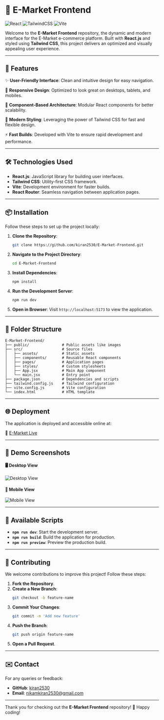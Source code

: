 # 🌟 E-Market Frontend

![React](https://img.shields.io/badge/React.js-v18-blue?logo=react) ![TailwindCSS](https://img.shields.io/badge/TailwindCSS-v3-blue?logo=tailwindcss) ![Vite](https://img.shields.io/badge/Vite-Fast%20Build-orange?logo=vite) 

Welcome to the **E-Market Frontend** repository, the dynamic and modern interface for the E-Market e-commerce platform. Built with **React.js** and styled using **Tailwind CSS**, this project delivers an optimized and visually appealing user experience. 

---

## 🚀 Features

✨ **User-Friendly Interface**: Clean and intuitive design for easy navigation.

📱 **Responsive Design**: Optimized to look great on desktops, tablets, and mobiles.

🧩 **Component-Based Architecture**: Modular React components for better scalability.

🎨 **Modern Styling**: Leveraging the power of Tailwind CSS for fast and flexible design.

⚡ **Fast Builds**: Developed with Vite to ensure rapid development and performance.

---

## 🛠️ Technologies Used

- **React.js**: JavaScript library for building user interfaces.
- **Tailwind CSS**: Utility-first CSS framework.
- **Vite**: Development environment for faster builds.
- **React Router**: Seamless navigation between application pages.

---

## 📦 Installation

Follow these steps to set up the project locally:

1. **Clone the Repository**:
   ```bash
   git clone https://github.com/kiran2530/E-Market-Frontend.git
   ```

2. **Navigate to the Project Directory**:
   ```bash
   cd E-Market-Frontend
   ```

3. **Install Dependencies**:
   ```bash
   npm install
   ```

4. **Run the Development Server**:
   ```bash
   npm run dev
   ```

5. **Open in Browser**:
   Visit `http://localhost:5173` to view the application.

---

## 📂 Folder Structure

```
E-Market-Frontend/
├── public/               # Public assets like images
├── src/                  # Source files
│   ├── assets/           # Static assets
│   ├── components/       # Reusable React components
│   ├── pages/            # Application pages
│   ├── styles/           # Custom stylesheets
│   ├── App.jsx           # Main App component
│   └── main.jsx          # Entry point
├── package.json          # Dependencies and scripts
├── tailwind.config.js    # Tailwind configuration
├── vite.config.js        # Vite configuration
└── index.html            # HTML template
```

---

## 🌐 Deployment

The application is deployed and accessible online at:

🔗 [E-Market Live](https://e-market-frontend.onrender.com/)

---

## 🎨 Demo Screenshots

#### 🖥️ Desktop View
![Desktop View](https://drive.google.com/file/d/1yjGb-KETp4wc2Hw07Gb7PDvYUdhMaZz1/view?usp=sharing)

#### 📱 Mobile View
![Mobile View](https://drive.google.com/file/d/1nzjtsR5NbKk5v68-mT-Msg8lmjVUYxXz/view?usp=sharing)

---

## 🔧 Available Scripts

- **`npm run dev`**: Start the development server.
- **`npm run build`**: Build the application for production.
- **`npm run preview`**: Preview the production build.

---

## 🤝 Contributing

We welcome contributions to improve this project! Follow these steps:

1. **Fork the Repository**.
2. **Create a New Branch**:
   ```bash
   git checkout -b feature-name
   ```
3. **Commit Your Changes**:
   ```bash
   git commit -m 'Add new feature'
   ```
4. **Push the Branch**:
   ```bash
   git push origin feature-name
   ```
5. **Open a Pull Request**.

---

## ✉️ Contact

For any queries or feedback:

- **GitHub**: [kiran2530](https://github.com/kiran2530)
- **Email**: [nikamkiran2530@gmail.com](mailto:nikamkiran2530@gmail.com)

---

Thank you for checking out the **E-Market Frontend** repository! 🌟 Happy coding!

